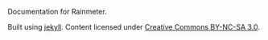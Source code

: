 Documentation for Rainmeter.

Built using [jekyll](https://github.com/mojombo/jekyll). Content licensed under [Creative Commons BY-NC-SA 3.0](http://creativecommons.org/licenses/by-nc-sa/3.0/).